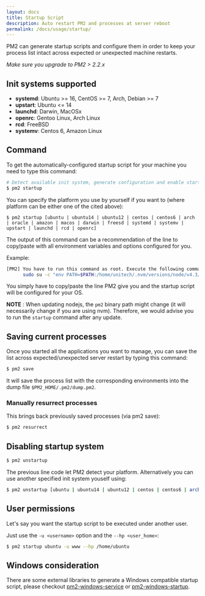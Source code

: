 ```yaml
---
layout: docs
title: Startup Script
description: Auto restart PM2 and processes at server reboot
permalink: /docs/usage/startup/
---
```


PM2 can generate startup scripts and configure them in order to keep your process list intact across expected or unexpected machine restarts.

*Make sure you upgrade to PM2 > 2.2.x*


## Init systems supported

- **systemd**: Ubuntu >= 16, CentOS >= 7, Arch, Debian >= 7
- **upstart**: Ubuntu <= 14
- **launchd**: Darwin, MacOSx
- **openrc**: Gentoo Linux, Arch Linux
- **rcd**: FreeBSD
- **systemv**: Centos 6, Amazon Linux

## Command

To get the automatically-configured startup script for your machine you need to type this command:

```bash
# Detect available init system, generate configuration and enable startup system
$ pm2 startup
```

You can specify the platform you use by yourself if you want to (where platform can be either one of the cited above): 
```
$ pm2 startup [ubuntu | ubuntu14 | ubuntu12 | centos | centos6 | arch | oracle | amazon | macos | darwin | freesd | systemd | systemv | upstart | launchd | rcd | openrc]
```

The output of this command can be a recommendation of the line to copy/paste with all environment variables and options configured for you.

Example:
```bash
[PM2] You have to run this command as root. Execute the following command:
      sudo su -c "env PATH=$PATH:/home/unitech/.nvm/versions/node/v4.3/bin pm2 startup <distribution> -u <user> --hp <home-path>
```

You simply have to copy/paste the line PM2 give you and the startup script will be configured for your OS.

**NOTE** : When updating nodejs, the `pm2` binary path might change (it will necessarily change if you are using nvm). Therefore, we would advise you to run the `startup` command after any update.

## Saving current processes

Once you started all the applications you want to manage, you can save the list across expected/unexpected server restart by typing this command:

```bash
$ pm2 save
```

It will save the process list with the corresponding environments into the dump file `$PM2_HOME/.pm2/dump.pm2`.

### Manually resurrect processes

This brings back previously saved processes (via pm2 save):

```bash
$ pm2 resurrect
```

## Disabling startup system

```bash
$ pm2 unstartup
```

The previous line code let PM2 detect your platform. Alternatively you can use another specified init system youself using:

```bash
$ pm2 unstartup [ubuntu | ubuntu14 | ubuntu12 | centos | centos6 | arch | oracle | amazon | macos | darwin | freesd | systemd | systemv | upstart | launchd | rcd | openrc] 
```

## User permissions

Let's say you want the startup script to be executed under another user.

Just use the `-u <username>` option and the `--hp <user_home>`:

```bash
$ pm2 startup ubuntu -u www --hp /home/ubuntu
```

## Windows consideration

There are some external libraries to generate a Windows compatible startup script, please checkout [pm2-windows-service](https://www.npmjs.com/package/pm2-windows-service) or [pm2-windows-startup](https://www.npmjs.com/package/pm2-windows-startup).


